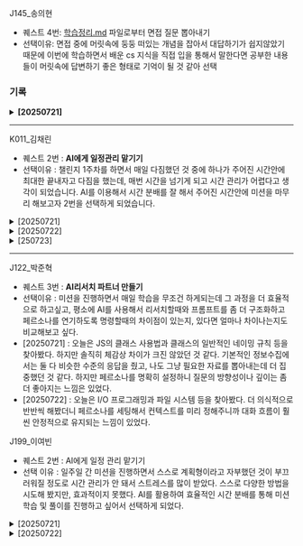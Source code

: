 J145_송의현

- 퀘스트 4번: [학습정리.md](http://학습정리.md) 파일로부터 면접 질문 뽑아내기
- 선택이유: 면접 중에 머릿속에 둥둥 떠있는 개념을 잡아서 대답하기가 쉽지않았기 때문에 이번에 학습하면서 배운 cs 지식을 직접 입을 통해서 말한다면 공부한 내용들이 머릿속에 답변하기 좋은 형태로 기억이 될 것 같아 선택
### 기록
<details> <summary><strong>[20250721]</strong></summary>
면접 질문 1
Q1.
“자바스크립트에서 클래스의 필드를 #으로 선언하면 private 필드가 됩니다.
이런 private 필드는 상속받은 자식 클래스에서 직접 접근이 가능할까요? 불가능하다면 그 이유도 설명해 주세요.”


추천 답변
“아니요, 자바스크립트에서 #으로 선언한 private 필드는 선언된 클래스 내부에서만 접근할 수 있습니다.
자식 클래스에서도 직접 접근이 불가능하며, 부모 클래스가 공개한 public 또는 protected 메서드를 통해서만 간접적으로 접근할 수 있습니다.
이런 방식은 캡슐화(encapsulation)를 엄격하게 보장하기 위해 도입된 자바스크립트의 문법적 특성입니다.”

---

면접 질문 2
Q2.
“상속 관계에서 부모 클래스의 public 필드나 메서드를 자식 클래스에서 private이나 protected로 접근 제어 범위를 더 좁게 변경할 수 있을까요?
만약 불가능하다면 그 이유도 설명해 주세요.”

추천 답변
“불가능합니다. 부모 클래스에서 public으로 선언된 필드나 메서드는 자식 클래스에서도 public이어야 합니다.
즉, 접근 제어 범위를 더 좁게(private 또는 protected로) 바꿀 수 없습니다.
이것은 객체지향 프로그래밍의 원칙에 따른 것으로, public 멤버는 어디서나 접근 가능해야 한다는 규칙을 위반하지 않도록 보장하기 위해서입니다.”
</details>


---

K011_김채린

- 퀘스트 2번 : **AI에게 일정관리 맡기기**
- 선택이유 : 챌린지 1주차를 하면서 매일 다짐했던 것 중에 하나가 주어진 시간안에 최대한 끝내자고 다짐을 했는데, 매번 시간을 넘기게 되고 시간 관리가 어렵다고 생각이 되었습니다. AI를 이용해서 시간 분배를 잘 해서 주어진 시간안에 미션을 마무리 해보고자 2번을 선택하게 되었습니다.

<details>
<summary>[20250721]</summary>
🗓️ 오늘 일정표

| 시간              | 활동 내용                                                         |
|-------------------|--------------------------------------------------------------------|
| **12:30 - 13:00** | 🍽️ 점심 식사 & 잠깐 쉬기                                       |
| **13:00 - 13:50** | 🧠 요구사항 분석 + README.md 작성 + 체크리스트 작성                  |
| **13:50 - 14:00** | ✅ 제출 및 폴더 정리                                                |
| **14:00 - 15:50** | 📚 객체지향 설계 중심 학습 (패턴, 책임 분리 등)                     |
| **15:50 - 16:10** | ☕ 짧은 휴식 (간식, 스트레칭)                                       |
| **16:10 - 17:50** | 💻 구현 1차 시도 (핵심 도메인 중심)                                |
| **17:50 - 18:30** | ✅ 체크포인트 점검 진행                                             |
| **18:30 - 19:00** | 🍽️ 저녁 식사 + 휴식                                                |
| **19:00 - 19:30** | 📘 길잡이 자료 확인 + 체크아웃 진행                                 |
| **19:30 - 21:00** | 💻 구현 계속 + 테스트 작성 시작                                     |
| **21:00 - 21:30** | ☕ 휴식 + 회고 (오늘 진행한 내용 점검, 기록 등)                      |
| **21:30 - 23:30** | 🔁 리팩토링 + 객체지향 개선 + 테스트 보강                           |
| **23:30 - 00:30** | 🎯 핵심 기능 마무리 or 내일 제출용 문서 초안 작성                    |
| **00:30 이후**    | 😴 수면 or 가벼운 마무리 구현 (컨디션 따라 조정)                   |

</details>
<details>
<summary>[20250722]</summary>
🧭 오늘 일정표

| 시간              | 활동 내용                                                                |
|-------------------|---------------------------------------------------------------------------|
| **12:00 - 12:10** | ⏳ 미션 2개 빠르게 읽고 전체 구조 파악                                     |
| **12:10 - 12:50** | 📋 요구사항 정독 + 핵심 기능 체크                                         |
| **12:50 - 13:40** | 🧠 README.md + 체크리스트 작성 (2개 미션 기준)                            |
| **13:40 - 14:00** | ✅ 체크리스트 제출 + 가벼운 스트레칭 or 눈 휴식                            |
| **14:00 - 15:20** | 📚 미션1 관련 학습 (파일시스템, 파일 I/O 예제 중심)                      |
| **15:20 - 15:40** | ☕ 휴식 (눈 감기, 산책, 수분 섭취 등)                                     |
| **15:40 - 17:00** | 💻 미션1 구현 시작 (핵심 로직 위주)                                      |
| **17:00 - 18:00** | 💻 미션2 학습 + 설계 구상                                                |
| **18:00 - 18:30** | ✅ 체크포인트 점검 (진도 확인 + 전략 조정)                               |
| **18:30 - 19:00** | 🍽️ 저녁 식사 + 휴식                                                      |
| **19:00 - 19:30** | 📘 길잡이 자료 확인 + 체크아웃 진행                                       |
| **19:30 - 21:00** | 💻 미션1 구현 마무리 or 미션2 구현 시작                                  |
| **21:00 - 21:20** | ☕ 짧은 휴식 (뇌 피로 관리)                                               |
| **21:20 - 22:50** | 💻 미션2 구현 집중                                                        |
| **22:50 - 23:10** | 📄 테스트 보완 or README 개선                                             |
| **23:10 - 00:00** | 🧘‍♀️ 스트레칭 + 오늘 회고 + 내일 제출 전략 정리                            |
| **00:00 - 01:00** | 💻 부족한 부분 보완 (컨디션 괜찮으면) or 정리하고 취침                    |
| **01:00 이후**    | 😴 수면 (최소 6시간 확보 추천 — 내일 07시 이후 기상 전 제출 마감 여유 있음)|

</details>
<details>
<summary>[250723]</summary>
📅 오늘 일정표 (7월 21일, 함수형 프로그래밍 기반 미션 2개)

| 시간              | 활동 내용                                                               |
|-------------------|--------------------------------------------------------------------------|
| **12:00 - 12:10** | ⏳ 미션 2개 전체 훑기 (주요 요구사항 파악)                                 |
| **12:10 - 13:00** | 📋 요구사항 정리 + 기능 분해 + 체크리스트 구상                              |
| **13:00 - 14:00** | 🧠 README.md 작성 + 체크리스트 정리 및 제출                                |
| **14:00 - 15:20** | 📚 미션1 학습 (함수형 사고, 불변 구조, 리스트/해시맵 구조 복습)             |
| **15:20 - 15:40** | ☕ 짧은 휴식 (눈 감기, 스트레칭, 간식 등)                                  |
| **15:40 - 16:40** | 💻 미션1 구현 (연결리스트, 해시맵 구현 중심)                              |
| **16:40 - 17:40** | 📚 미션2 학습 (함수형 설계 패턴 + 복잡도 고려 설계 예시 보기)              |
| **17:40 - 18:00** | 🧩 체크포인트 정리 + 현재 진도 점검                                       |
| **18:00 - 18:30** | ✅ 체크포인트 점검                                                       |
| **18:30 - 19:00** | 🍽️ 저녁 식사 + 휴식                                                      |
| **19:00 - 19:30** | 📘 길잡이 자료 확인 + 체크아웃                                            |
| **19:30 - 21:00** | 💻 미션2 구현 1차 (핵심 흐름 구조 만들기 중심)                            |
| **21:00 - 21:20** | ☕ 짧은 휴식 + 회고 정리                                                   |
| **21:20 - 23:00** | 💻 미션2 구현 2차 (기능 세부 구현, 복잡도 보완)                           |
| **23:00 - 23:30** | 🧠 테스트/리팩토링 + README 보완                                           |
| **23:30 - 00:30** | 💤 마무리 정리 or 추가 구현 (컨디션 따라 유연하게 조정)                   |
| **00:30 이후**    | 😴 수면 (최소 6시간 확보 → 내일 오전 7시 기상 시 충분히 제출 가능)         |

</details>

---
J122_박준혁

- 퀘스트 3번 : **AI리서치 파트너 만들기**
- 선택이유 : 미션을 진행하면서 매일 학습을 무조건 하게되는데 그 과정을 더 효율적으로 하고싶고, 평소에 AI를 사용해서 리서치할때와 프롬프트를 좀 더 구조화하고 페르소나를 연기하도록 명령할때의 차이점이 있는지, 있다면 얼마나 차이나는지도 비교해보고 싶다.
- [20250721] : 오늘은 JS의 클래스 사용법과 클래스의 일반적인 네이밍 규칙 등을 찾아봤다. 하지만 솔직히 체감상 차이가 크진 않았던 것 같다. 기본적인 정보수집에서는 둘 다 비슷한 수준의 응답을 줬고, 나도 그냥 필요한 자료를 뽑아내는데 더 집중했던 것 같다. 하지만 페르소나를 명확히 설정하니 질문의 방향성이나 깊이는 좀 더 좋아지는 느낌은 있었다.
- [20250722] : 오늘은 I/O 프로그래밍과 파일 시스템 등을 찾아봤다. 더 의식적으로 반반씩 해봤더니 페르소나를 세팅해서 컨텍스트를 미리 정해주니까 대화 흐름이 훨씬 안정적으로 유지되는 느낌이 있었다.

J199_이여빈

- 퀘스트 2번 : AI에게 일정 관리 맡기기
- 선택 이유 : 일주일 간 미션을 진행하면서 스스로 계획형이라고 자부했던 것이 부끄러워질 정도로 시간 관리가 안 돼서 스트레스를 많이 받았다. 스스로 다양한 방법을 시도해 봤지만, 효과적이지 못했다. AI를 활용하여 효율적인 시간 분배를 통해 미션 학습 및 풀이를 진행하고 싶어서 선택하게 되었다.



<details>
<summary>[20250721]</summary
                                    
### 14:40 기준 시간표 
☀️ 오후 타임라인 (13:45 ~ 19:00)

| 시간 | 내용 | 설명 |
| --- | --- | --- |
| 14:40 – 15:10 | OOP 개념 학습 | 객체 지향 개요 정리 |
| 15:10 – 15:40 | 다형성 개념 | 오버라이딩 vs 오버로딩 |
| 15:40 – 16:10 | 클래스 구조 학습 | 생성자, 속성, 메서드 구조 |
| 16:10 – 16:30 | 휴식 | 가벼운 간식 + 눈/손 스트레칭 |
| 16:30 – 17:20 | 설계: 구조 구상 | Position, 말 클래스, Board 설계 |
| 17:20 – 18:00 | README 설계 흐름 작성 | 그림 + 클래스 흐름 예시 추가 |
| 18:00 – 18:30 | 체크포인트 점검 | 진도 점검, 남은 시간 조정 |
| 18:30 – 19:00 | 저녁 식사 | 제대로 챙겨먹기! |

🌙 저녁 타임라인 (19:00 ~ 23:30)

| 시간 | 내용 | 설명 |
| --- | --- | --- |
| 19:00 – 20:00 | 말 클래스 & Board 클래스 구현 | 파일 분리 철저히 |
| 20:00 – 20:50 | Position 구조 + 말 배치 구현 | 말 위치 관리 |
| 20:50 – 21:10 | 운동 (30분) | 산책, 요가, 유산소 등 가볍게 |
| 21:10 – 21:30 | 샤워 | 리프레시 후 집중력 상승 |
| 21:30 – 22:00 | 입력값 파싱 (FROM → TO) 구현 | 예외처리 포함 |
| 22:00 – 23:00 | 캐릭터 속성 구현 | 체력, 공격력 + 요구사항 반영 |
| 23:00 – 23:30 | display(), 보드 출력 | 테스트 케이스 준비 |

**🌌 새벽 타임라인 (23:30 ~ 02:00 / 03:00)**

| 시간 | 내용 | 설명 |
| --- | --- | --- |
| 23:30 – 00:30 | 캐릭터 생성 테스트 2종 | 조건/무조건 생성 테스트 |
| 00:30 – 01:30 | 이동 & 공격 함수 구현 | 핵심 기능 집중 |
| 01:30 – 02:00 | 게임 종료 조건 구현 | 끝나는 조건 명시 |
| 02:00 – 02:30 | README 정리 + 리팩토링 | 흐름 재정비 |
| (선택) 02:30 – 03:00 | 테스트 + 여유 버퍼 | 예외 상황 대응 |
</details>

<details>
<summary>[20250722]</summary>

☀️ 오후 타임라인 (13:30 ~ 19:00)

| 시간           | 활동                          | 비고                         |
|----------------|-------------------------------|------------------------------|
| 13:30~15:00    | 📘 미션1 학습 (file, IO 등)      | 90분 집중 블럭              |
| 15:00~15:10    | ☕ 짧은 휴식                      | 스트레칭 + 물 마시기        |
| 15:10~16:10    | 💻 미션1 구현 시작 (1차)          | 구현 집중 (부분 완료 목표) |
| 16:10~16:40    | 🏃 운동 + 스트레칭                | 땀 날 정도로 30분 가볍게    |
| 16:40~17:00    | 🚿 샤워 & 리프레시                | 물 많이 마시기              |
| 17:00~18:00    | 💻 미션1 구현 계속 (2차)          | 흐름 이어가기               |
| 18:00~18:30    | ✅ 체크포인트 점검                | 리캡 + 진행도 체크          |
| 18:30~19:00    | 🍽️ 저녁 식사                     | 식사 중엔 눈 쉬기           |



🌙 저녁 타임라인 (19:00 ~ 23:00)

| 시간           | 활동                          | 비고                         |
|----------------|-------------------------------|------------------------------|
| 19:00~20:00    | 📘 미션2 학습 (테스트 도구 등)     | Jest / Mocha 개념 정리      |
| 20:00~20:10    | ☕ 휴식                           | 산책 or 명상 추천           |
| 20:10~21:40    | 💻 미션2 구현                    | TDD / 테스트케이스 구현     |
| 21:40~22:40    | 💻 미션1 구현 마무리              | TODO 단위로 마감 정리       |
| 22:40~23:00    | 📄 회고 작성 + 리캡                | 10분 리캡 + 준비물 정리     |


🌌 선택 / 새벽 타임라인 (23:00 ~ 01:00)

| 시간           | 활동                          | 비고                         |
|----------------|-------------------------------|------------------------------|
| 23:00~00:00    | 🧠 미션2 보완 / 리팩토링          | 테스트 보완, 예외 처리 등   |
| 00:00~01:00    | 📘 복습 정리 / 마인드맵 작성       | 키워드 정리 or 노션 정리    |
| or             | 😴 바로 취침                    | 컨디션 좋으면 취침 추천     |

</details>
